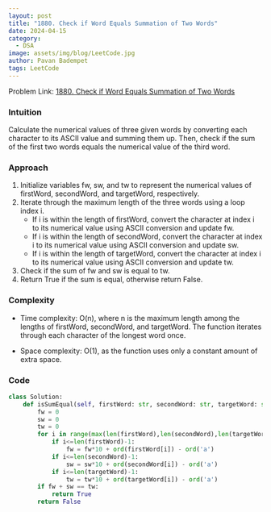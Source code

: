 ```yaml
---
layout: post
title: "1880. Check if Word Equals Summation of Two Words"
date: 2024-04-15
category:
  - DSA
image: assets/img/blog/LeetCode.jpg
author: Pavan Badempet
tags: LeetCode
---
```


Problem Link: [1880. Check if Word Equals Summation of Two Words](https://leetcode.com/problems/check-if-word-equals-summation-of-two-words/description/)

### Intuition
Calculate the numerical values of three given words by converting each character to its ASCII value and summing them up. Then, check if the sum of the first two words equals the numerical value of the third word.

### Approach
1. Initialize variables fw, sw, and tw to represent the numerical values of firstWord, secondWord, and targetWord, respectively.
2. Iterate through the maximum length of the three words using a loop index i.
    - If i is within the length of firstWord, convert the character at index i to its numerical value using ASCII conversion and update fw.
    - If i is within the length of secondWord, convert the character at index i to its numerical value using ASCII conversion and update sw.
    - If i is within the length of targetWord, convert the character at index i to its numerical value using ASCII conversion and update tw.
3. Check if the sum of fw and sw is equal to tw.
4. Return True if the sum is equal, otherwise return False.

### Complexity
- Time complexity:
O(n), where n is the maximum length among the lengths of firstWord, secondWord, and targetWord. The function iterates through each character of the longest word once.

- Space complexity:
O(1), as the function uses only a constant amount of extra space.

### Code
```python
class Solution:
    def isSumEqual(self, firstWord: str, secondWord: str, targetWord: str) -> bool:
        fw = 0
        sw = 0
        tw = 0
        for i in range(max(len(firstWord),len(secondWord),len(targetWord))):
            if i<=len(firstWord)-1:
                fw = fw*10 + ord(firstWord[i]) - ord('a')
            if i<=len(secondWord)-1:
                sw = sw*10 + ord(secondWord[i]) - ord('a')
            if i<=len(targetWord)-1:
                tw = tw*10 + ord(targetWord[i]) - ord('a')
        if fw + sw == tw:
            return True
        return False
```